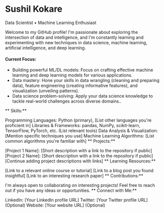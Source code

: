 # Sushil Kokare

Data Scientist • Machine Learning Enthusiast

Welcome to my GitHub profile! I'm passionate about exploring the intersection of data and intelligence, and I'm constantly learning and experimenting with new techniques in data science, machine learning, artificial intelligence, and deep learning.

#### Current Focus:

- Building powerful ML/DL models: Focus on crafting effective machine learning and deep learning models for various applications.
- Data mastery: Hone your skills in data wrangling (cleaning and preparing data), feature engineering (creating informative features), and visualization (unveiling patterns).
- Data science problem-solving: Apply your data science knowledge to tackle real-world challenges across diverse domains..

** Skills:**

Programming Languages: Python (primary), [List other languages you're proficient in]
Libraries & Frameworks: pandas, NumPy, scikit-learn, TensorFlow, PyTorch, etc. (List relevant tools)
Data Analysis & Visualization: [Mention specific techniques you use]
Machine Learning Algorithms: [List common algorithms you're familiar with]
** Projects:**

[Project 1 Name]: [Short description with a link to the repository if public]
[Project 2 Name]: [Short description with a link to the repository if public]
[Continue adding project descriptions with links]
** Learning Resources:**

[Link to a relevant online course or tutorial]
[Link to a blog post you found insightful]
[Link to an interesting research paper]
** Contributions:**

I'm always open to collaborating on interesting projects! Feel free to reach out if you have any ideas or opportunities.
** Connect with Me:**

LinkedIn: [Your LinkedIn profile URL]
Twitter: [Your Twitter profile URL] (Optional)
Website: [Your website URL] (Optional)

